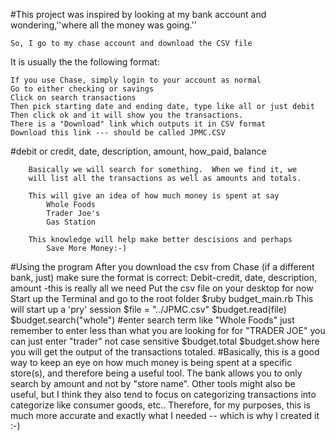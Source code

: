 #This project was inspired by looking at my bank account and wondering,''where all the money was going.''
	
	So, I go to my chase account and download the CSV file

It is usually the the following format:
	
	If you use Chase, simply login to your account as normal
	Go to either checking or savings
	Click on search transactions
	Then pick starting date and ending date, type like all or just debit
	Then click ok and it will show you the transactions.
	There is a "Download" link which outputs it in CSV format
	Download this link --- should be called JPMC.CSV


#debit or credit, date, description, amount, how_paid, balance

		Basically we will search for something.  When we find it, we
		will list all the transactions as well as amounts and totals.

		This will give an idea of how much money is spent at say
			Whole Foods
			Trader Joe's
			Gas Station

		This knowledge will help make better descisions and perhaps 
			Save More Money:-) 

#Using the program
	After you download the csv from Chase (if a different bank, just)
	make sure the format is correct:
		Debit-credit, date, description, amount  -this is really all we need
	Put the csv file on your desktop for now
	Start up the Terminal and go to the root folder
	$ruby budget_main.rb
	This will start up a 'pry' session 
	$file = "../JPMC.csv"
	$budget.read(file)
	$budget.search("whole")  #enter search term like "Whole Foods"
		just remember to enter less than what you are looking for
		for "TRADER JOE" you can just enter "trader" not case sensitive
	$budget.total
	$budget.show
		here you will get the output of the transactions totaled.
#Basically, this is a good way to keep an eye on how much money is being spent at a specific store(s), and therefore being a useful tool.  The bank allows you to only search by amount and not by "store name".  Other tools might also be useful, but I think they also tend to focus on categorizing transactions into categorize like consumer goods, etc.. Therefore, for my purposes, this is much more accurate and exactly what I needed -- which is why I created it :-)  

